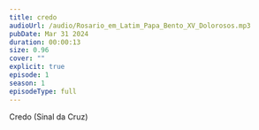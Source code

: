 ```yaml
---
title: credo
audioUrl: /audio/Rosario_em_Latim_Papa_Bento_XV_Dolorosos.mp3
pubDate: Mar 31 2024
duration: 00:00:13
size: 0.96
cover: ""
explicit: true
episode: 1
season: 1
episodeType: full
---
```

Credo (Sinal da Cruz)